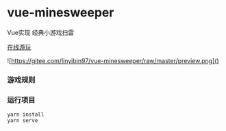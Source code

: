 # vue-minesweeper

Vue实现 经典小游戏扫雷 

[在线游玩](http://101.33.214.39:81/)

![https://gitee.com/linyibin97/vue-minesweeper/raw/master/preview.png]()

### 游戏规则


### 运行项目
```
yarn install
yarn serve
```